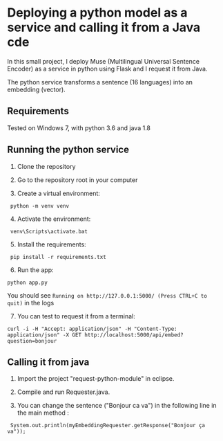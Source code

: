 # Deploying a python model as a service and calling it from a Java cde

In this small project, I deploy Muse (Multilingual Universal Sentence Encoder) as a service in python using Flask and I request it from Java. 

The python service transforms a sentence (16 languages) into an embedding (vector).

## Requirements 

Tested on Windows 7, with python 3.6 and java 1.8

## Running the python service

1) Clone the repository

2) Go to the repository root in your computer

3) Create a virtual environment:

`` 
python -m venv venv
``

4) Activate the environment:

`` 
venv\Scripts\activate.bat
``

5) Install the requirements:

`` 
pip install -r requirements.txt
``

6) Run the app:

``
python app.py
`` 

You should see `Running on http://127.0.0.1:5000/ (Press CTRL+C to quit)` in the logs

7) You can test to request it from a terminal:

``
curl -i -H "Accept: application/json" -H "Content-Type: application/json" -X GET http://localhost:5000/api/embed?question=bonjour
``

## Calling it from java

1) Import the project "request-python-module" in eclipse.

2) Compile and run Requester.java.

3) You can change the sentence ("Bonjour ca va") in the following line in the main method :

`` System.out.println(myEmbeddingRequester.getResponse("Bonjour ça va"));``

